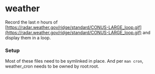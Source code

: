 # weather

Record the last _n_ hours of [https://radar.weather.gov/ridge/standard/CONUS-LARGE_loop.gif](https://radar.weather.gov/ridge/standard/CONUS-LARGE_loop.gif) and display them in a loop.

### Setup

Most of these files need to be symlinked in place. And per `man cron`, weather_cron needs to be owned by root:root.
